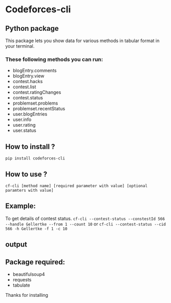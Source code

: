 # Codeforces-cli
## Python package
This package lets you show data for various methods in tabular format in your terminal.

### These following methods you can run:<br>
- blogEntry.comments
- blogEntry.view
- contest.hacks
- contest.list
- contest.ratingChanges
- contest.status
- problemset.problems
- problemset.recentStatus
- user.blogEntries
- user.info
- user.rating
- user.status

## How to install ?
`
pip install codeforces-cli
`

## How to use ?
`
cf-cli [method name] [required parameter with value] [optional paramters with value]
`

## Example:

To get details of contest status.
`
cf-cli --contest-status --constestId 566 --handle Gellertke --from 1 --count 10
`
or
`
cf-cli --contest-status --cid 566 -h Gellertke -f 1 -c 10
`

## output

## Package required:<br>
- beautifulsoup4
- requests
- tabulate

Thanks for installing
